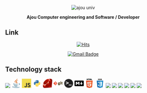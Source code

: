 <div align=center>
  
![ajou univ](http://software.ajou.ac.kr/images/main/logo.png)

**Ajou Computer engineering and Software / Developer**

</div>


<!--
**9oominsoo/9oominsoo** is a ✨ _special_ ✨ repository because its `README.md` (this file) appears on your GitHub profile.

Here are some ideas to get you started:

- 🔭 I’m currently working on ...
- 🌱 I’m currently learning ...
- 👯 I’m looking to collaborate on ...
- 🤔 I’m looking for help with ...
- 💬 Ask me about ...
- 📫 How to reach me: ...
- 😄 Pronouns: ...
- ⚡ Fun fact: ...
-->



## Link
<!-- hit [today / total] -->
<div align=center>

[![Hits](https://hits.seeyoufarm.com/api/count/incr/badge.svg?url=https%3A%2F%2Fgithub.com%2F9oominsoo)](https://hits.seeyoufarm.com)

<!-- icons -->

[![Gmail Badge](https://img.shields.io/badge/Gmail-d14836?style=flat-square&logo=Gmail&logoColor=white&link=mailto:rnalstn0507@gmail.com)](mailto:rnalstn0507@gmail.com)

</div>

## Technology stack

<code><img height="30" src="https://cdn.iconscout.com/icon/free/png-512/c-programming-569564.png"></code>
<code><img height="30" src="https://raw.githubusercontent.com/github/explore/80688e429a7d4ef2fca1e82350fe8e3517d3494d/topics/java/java.png"></code>
<code><img height="30" src="https://raw.githubusercontent.com/github/explore/80688e429a7d4ef2fca1e82350fe8e3517d3494d/topics/javascript/javascript.png"></code>
<code><img height="30" src="https://raw.githubusercontent.com/github/explore/80688e429a7d4ef2fca1e82350fe8e3517d3494d/topics/python/python.png"></code>
<code><img height="30" src="https://raw.githubusercontent.com/github/explore/80688e429a7d4ef2fca1e82350fe8e3517d3494d/topics/ruby/ruby.png"></code>
<code><img height="30" src="https://raw.githubusercontent.com/github/explore/80688e429a7d4ef2fca1e82350fe8e3517d3494d/topics/git/git.png"></code>
<code><img height="30" src="https://raw.githubusercontent.com/github/explore/80688e429a7d4ef2fca1e82350fe8e3517d3494d/topics/terminal/terminal.png"></code>
<code><img height="30" src="https://raw.githubusercontent.com/github/explore/80688e429a7d4ef2fca1e82350fe8e3517d3494d/topics/markdown/markdown.png"></code>
<code><img height="30" src="https://raw.githubusercontent.com/github/explore/80688e429a7d4ef2fca1e82350fe8e3517d3494d/topics/html/html.png"></code>
<code><img height="30" src="https://raw.githubusercontent.com/github/explore/80688e429a7d4ef2fca1e82350fe8e3517d3494d/topics/css/css.png"></code>
<code><img height="30" src="https://upload.wikimedia.org/wikipedia/commons/thumb/3/38/Jupyter_logo.svg/800px-Jupyter_logo.svg.png"></code>
<code><img height="30" src="https://upload.wikimedia.org/wikipedia/commons/thumb/0/05/Scikit_learn_logo_small.svg/1200px-Scikit_learn_logo_small.svg.png"></code>
<code><img height="30" src="https://cdn2.iconfinder.com/data/icons/file-extension-1/36/File_ducument_filetype_fileextension_extension_asm-512.png"></code>
<code><img height="30" src="https://t1.daumcdn.net/cfile/tistory/9923B0495D66434618"></code>
<code><img height="30" src="https://media.vlpt.us/images/leejh3224/post/eeea9dd5-d99a-4b7b-9024-d4866d48ca70/mysql.png"></code>
<code><img height="30" src="https://2.bp.blogspot.com/-93Mt1QRv6Bo/V8G22oUacrI/AAAAAAAAC5k/Id7DOEm558QOBR4kizycJ1iH1yaDp_gCgCLcB/s1600/sqlite.png"></code>

